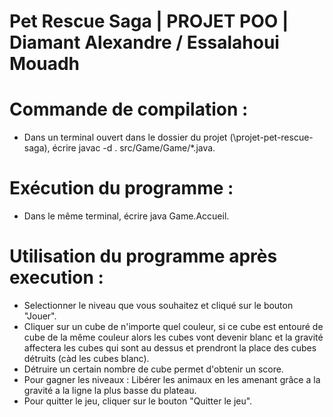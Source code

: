 # Pet Rescue Saga | PROJET POO | Diamant Alexandre / Essalahoui Mouadh

Commande de compilation :
=========================

* Dans un terminal ouvert dans le dossier du projet (\projet-pet-rescue-saga), écrire javac -d . src/Game/Game/*.java.

Exécution du programme :
=======================

* Dans le même terminal, écrire java Game.Accueil.

Utilisation du programme après execution :
==========================================

* Selectionner le niveau que vous souhaitez et cliqué sur le bouton "Jouer".
* Cliquer sur un cube de n'importe quel couleur, si ce cube est entouré de cube de la même couleur alors les cubes vont devenir blanc et la gravité affectera les cubes qui sont au dessus et prendront la place des cubes détruits (càd les cubes blanc).
* Détruire un certain nombre de cube permet d'obtenir un score.
* Pour gagner les niveaux : Libérer les animaux en les amenant grâce a la gravité a la ligne la plus basse du plateau.
* Pour quitter le jeu, cliquer sur le bouton "Quitter le jeu".



